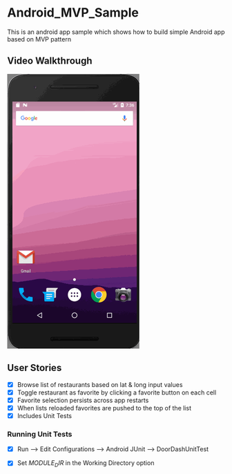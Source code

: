 # Android_MVP_Sample

This is an android app sample which shows how to build simple Android app based on MVP pattern

## Video Walkthrough

![Android_MVP_Sample](DoorDash.gif)

## User Stories

* [x] Browse list of restaurants based on lat & long input values
* [x] Toggle restaurant as favorite by clicking a favorite button on each cell
* [x] Favorite selection persists across app restarts
* [x] When lists reloaded favorites are pushed to the top of the list
* [x] Includes Unit Tests

### Running Unit Tests
* [x] Run --> Edit Configurations --> Android JUnit --> DoorDashUnitTest
* [x] Set $MODULE_DIR$ in the Working Directory option

